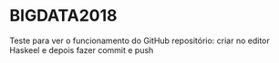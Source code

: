 ﻿# BIGDATA2018

Teste para ver o funcionamento do GitHub repositório: criar no editor Haskeel e depois fazer commit e push